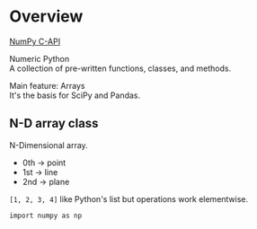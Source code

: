 # Overview

[NumPy C-API](https://www.youtube.com/watch?v=45TOazYbedI)  

Numeric Python  
A collection of pre-written functions, classes, and methods.  

Main feature: Arrays  
It's the basis for SciPy and Pandas.  

## N-D array class
N-Dimensional array.  
- 0th -> point
- 1st -> line
- 2nd -> plane

`[1, 2, 3, 4]` like Python's list but operations work elementwise.  

```
import numpy as np
```
